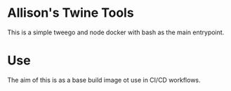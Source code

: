 # Allison's Twine Tools

This is a simple tweego and node docker with bash as the main 
entrypoint.

# Use

The aim of this is as a base build image ot use in CI/CD workflows.